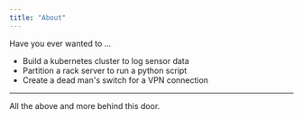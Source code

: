 ```yaml
---
title: "About"
---
```


Have you ever wanted to ...

- Build a kubernetes cluster to log sensor data
- Partition a rack server to run a python script
- Create a dead man's switch for a VPN connection

---

All the above and more behind this door.
